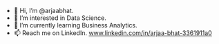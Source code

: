 - 👋 Hi, I’m @arjaabhat.
- 👀 I’m interested in Data Science.
- 🌱 I’m currently learning Business Analytics.
- 📫 Reach me on LinkedIn. www.linkedin.com/in/arjaa-bhat-3361911a0

<!---
arjaabhat/arjaabhat is a ✨ special ✨ repository because its `README.md` (this file) appears on your GitHub profile.
You can click the Preview link to take a look at your changes.
--->
